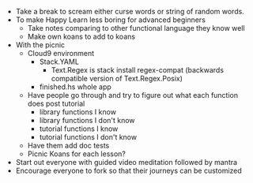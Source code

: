 * Take a break to scream either curse words or string of random words.
* To make Happy Learn less boring for advanced beginners
  * Take notes comparing to other functional language they know well
  * Make own koans to add to koans
* With the picnic
  * Cloud9 environment
    * Stack.YAML
      * Text.Regex is stack install regex-compat (backwards compatible version of Text.Regex.Posix)
    * finished.hs whole app 
  * Have people go through and try to figure out what each function does post tutorial
    * library functions I know
    * library functions I don't know
    * tutorial functions I know
    * tutorial functions I don't know
  * Have them add doc tests
  * Picnic Koans for each lesson? 
* Start out everyone with guided video meditation followed by mantra
* Encourage everyone to fork so that their journeys can be customized
